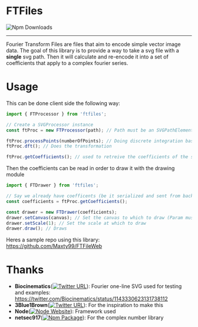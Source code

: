 # FTFiles

![Npm Downloads](https://img.shields.io/npm/dm/ftfiles)

---

Fourier Transform Files are files that aim to encode simple vector image data. The goal of this library is to provide a way to take a svg file with a **single** svg path. Then it will calculate and re-encode it into a set of coefficients that apply to a complex fourier series.

# Usage

This can be done client side the following way:

```ts
import { FTProcessor } from 'ftfiles';

// Create a SVGProcessor instance
const ftProc = new FTProcessor(path); // Path must be an SVGPathElement

ftProc.processPoints(numberOfPoints); // Doing discrete integration basically, you have to do this before transforming
ftProc.dft(); // Does the transformation

ftProc.getCoefficients(); // used to retreive the coefficients of the series
```

Then the coefficients can be read in order to draw it with the drawing module

```ts
import { FTDrawer } from 'ftfiles';

// Say we already have coefficents (be it serialized and sent from backend, calculated client side)
const coefficients = ftProc.getCoefficients();

const drawer = new FTDrawer(coefficients);
drawer.setCanvas(canvas); // Set the canvas to which to draw (Param must be Canvas element)
drawer.setScale(1); // Set the scale at which to draw
drawer.draw(); // Draws
```

Heres a sample repo using this library: https://github.com/Maxty99/FTFileWeb

# Thanks

- **Biocinematics**([![Twitter URL](https://img.shields.io/twitter/follow/Biocinematics?style=social)](https://twitter.com/Biocinematics)): Fourier one-line SVG used for testing and examples: https://twitter.com/Biocinematics/status/1143330623131738112
- **3Blue1Brown**([![Twitter URL](https://img.shields.io/twitter/follow/3blue1brown?style=social)](https://twitter.com/3blue1brown)): For the inspiration to make this
- **Node**([![Node Website](https://img.shields.io/github/stars/nodejs?style=social)](https://github.com/nodejs)): Framework used
- **netsec917**([![Npm Package](https://img.shields.io/npm/dm/ts-complex-numbers)](https://www.npmjs.com/package/ts-complex-numbers)): For the complex number library
